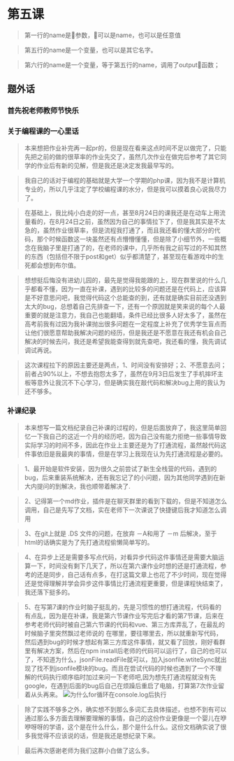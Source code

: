 第五课
=========
> 第一行的name是参数，可以是name，也可以是任意值

>第五行的name是一个变量，也可以是其它名字。

> 第六行的name是一个变量，等于第五行的name，调用了output函数；


题外话
----------------
###     首先祝老师教师节快乐
###     关于编程课的一心里话
>   本来想把作业补完再一起pr的，但是现在看来这点时间不足以做完了，只能先把之前的做的很草率的作业先交了，虽然几次作业在做完后参考了其它同学的作业后有新的见解，但是我还是决定发我最早写的。

>我自己的话对于编程的基础就是大学一个学期的php课，因为我不是计算机专业的，所以几乎注定了学校编程课的水分，但是我可以摸着良心说我尽力了。

>在基础上，我比纯小白走的好一点，甚至8月24日的课我还是在动车上用流量看的，在8月24日之前，虽然因为自己的事情拉下了，但是我其实是不太急的，虽然作业很草率，但是流程我打通了，而且我还看的懂大部分的代码，那个时候函数这一块虽然还有点懵懵懂懂，但是除了小细节外，一些概念在我脑子里是打通了的，在老师的课中，几乎所有我之前写过的不知其然的东西（包括但不限于post和get）似乎都清楚了，甚至现在看游戏中的生死都会想到布尔值。

> 想想挺后悔没有进幼儿园的，最先是觉得我能跟的上，现在群里说的什么几乎都看不懂，因为一直在补课，遇到的比较多的问题还是在代码上，应该算是不好意思问吧，我觉得代码这个总能查的到，还有就是确实目前还没遇到太大的bug，总想着自己先排查一下，还有一个原因就是笑来说的每个人最重要的就是注意力，我自己也能翻墙，条件已经比很多人好太多了，虽然在高考前我有过因为我补课抛出很多问题在一定程度上补充了优秀学生盲点而让他们很愿意帮助我解决问题的经历，但是我还是不愿意在我还有机会自己解决的时候去问，我还是希望我能查得到就先查吧，我还看的懂，我先调试调试再说。

> 这次课程拉下的原因主要还是两点，1、时间没有安排好；2、不愿意去问；前者占90%以上，不想去抱怨太多了，虽然在9月3日后发生了手机摔坏主板等意外让我沉不下心学习，但是确实我在敲代码和解决bug上用的我认为还不够多。

###  补课纪录
>本来想写一篇文档纪录自己补课的过程的，但是后面放弃了，我这里简单回忆一下我自己的这近一个月的经历吧，因为自己没有能力拒绝一些事情导致实际学习的时间不多，因此在作业上主要还是为了打通流程，虽然敲代码这件事依旧是我最爽的事情，但是在学习上我现在认为先打通流程是必要的。

> 1、最开始是软件安装，因为很久之前尝试了新生全栈营的代码，遇到的bug，后来重装系统解决，还有我忘记了的小问题，因为其他同学遇到在新大内提问的到解决，我也顺带着解决了.

> 2、记得第一个md作业，插件是在聊天群里的看到下载的，但是不知道怎么调用，自己是先写了文档，实在老师下一次课说了快捷键后我才知道怎么调用

> 3、在git上就是 .DS 文件的问题，在放弃 －A和用了 －m 后解决，至于html的话确实是为了先打通流程偷懒简单写的。

> 4、在异步上还是需要多写点代码，对看异步代码这件事情还是需要大脑运算一下，时间没有剩下几天了，所以在第六课作业时想的还是打通流程，参考的还是同步，自己话有点多，在打这篇文章上也花了不少时间，现在觉得还是觉得理解并学会异步这件事情比打通流程更重要，但是课程快结束了，我还落下挺多的。

> 5、在写第7课的作业时脑子挺乱的，先是习惯性的想打通流程，代码看的有点乱，因为是在补课，我是第六节课作业写完后才看的第7节课，后来在参考老师代码时被自己第六节课的代码和vue、第三方库弄乱了，在最乱的时候脑子里突然飘过老师说的 在哪里，要往哪里去，所以就重新写代码，然后遇到bug的时候才想起有第三方库这件事情，就又看了回放，刚好看群里有解决方案，然后在npm install后老师的代码可以运行了，自己的也可以了，不知道为什么，jsonFile.readFile就可以，加入jsonfile.wtiteSync就出现了找不到jsonfile模块的bug。而且在尝试代码的时候也遇到了一个不理解的代码执行顺序临时加过来问一下老师吧,因为想先打通流程就没有先google，在遇到后面的bug后自己在烦躁后重启了电脑，打算第7次作业留着从头再来。
![为什么for循环在console.log后执行](https://ws1.sinaimg.cn/large/006tKfTcgy1fjev8q45wbj30sc0w0jxe.jpg)

> 除了实践不够多之外，确实想不到那么多词汇去具体描述，也想不到有可以通过那么多方面去理解要理解的事情，自己的这份作业更像是一个婴儿在咿咿呀呀的学语，这个是在什么什么，那个是什么什么。这份文档确实说了很多我觉得不应该说的话，但是我还是想纪录下来。

> 最后再次感谢老师为我们这群小白做了这么多。